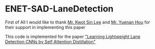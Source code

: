 # ENET-SAD-LaneDetection

First of All I would like to thank [Mr. Kwot Sin Lee](https://www.linkedin.com/in/kwotsin/) and [Mr. Yuenan Hou](https://www.linkedin.com/in/yuenan-hou-859589136/) for their support in implementing this paper

This code is implemented for the paper ["Learning Lightweight Lane Detection CNNs by Self Attention Distillation"](https://arxiv.org/pdf/1908.00821)
